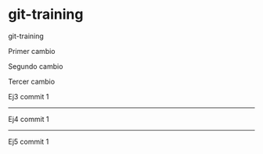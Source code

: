 # git-training
git-training


Primer cambio

Segundo cambio

Tercer cambio


Ej3 commit 1

------------------

Ej4 commit 1

------------------

Ej5 commit 1